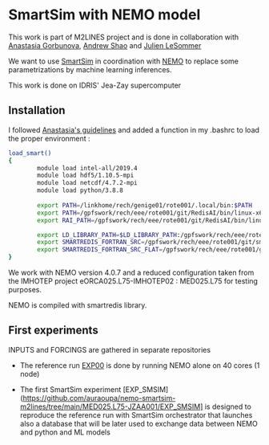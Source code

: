 # SmartSim with NEMO model

This work is part of M2LINES project and is done in collaboration with [Anastasia Gorbunova](https://github.com/anastasiaGor), [Andrew Shao](https://github.com/ashao) and [Julien LeSommer](https://github.com/lesommer)

We want to use [SmartSim](https://www.craylabs.org/docs/index.html) in coordination with [NEMO](https://www.nemo-ocean.eu/) to replace some parametrizations by machine learning inferences.

This work is done on IDRIS' Jea-Zay supercomputer

## Installation

I followed [Anastasia's guidelines](https://github.com/anastasiaGor/nemo4-imhotep) and added a function in my .bashrc to load the proper environment :

```bash
load_smart()
{
        module load intel-all/2019.4
        module load hdf5/1.10.5-mpi
        module load netcdf/4.7.2-mpi
        module load python/3.8.8
 
        export PATH=/linkhome/rech/genige01/rote001/.local/bin:$PATH
        export PATH=/gpfswork/rech/eee/rote001/git/RedisAI/bin/linux-x64-release/install-cpu:$PATH
        export RAI_PATH=/gpfswork/rech/eee/rote001/git/RedisAI/bin/linux-x64-release/install-cpu/redisai.so

        export LD_LIBRARY_PATH=$LD_LIBRARY_PATH:/gpfswork/rech/eee/rote001/git/smartredis/install/lib
        export SMARTREDIS_FORTRAN_SRC=/gpfswork/rech/eee/rote001/git/smartredis/src_fortran
        export SMARTREDIS_FORTRAN_SRC_FLAT=/gpfswork/rech/eee/rote001/git/smartredis/src_fortran_flat
}
```

We work with NEMO version 4.0.7 and a reduced configuration taken from the IMHOTEP project eORCA025.L75-IMHOTEP02 : MED025.L75 for testing purposes.

NEMO is compiled with smartredis library.

## First experiments

INPUTS and FORCINGS are gathered in separate repositories

 - The reference run [EXP00](https://github.com/auraoupa/nemo-smartsim-m2lines/tree/main/MED025.L75-JZAA001/EXP00) is done by running NEMO alone on 40 cores (1 node)

 - The first SmartSim experiment [EXP_SMSIM](https://github.com/auraoupa/nemo-smartsim-m2lines/tree/main/MED025.L75-JZAA001/EXP_SMSIM] is designed to reproduce the reference run with SmartSim orchestrator that launches also a database that will be later used to exchange data between NEMO and python and ML models
